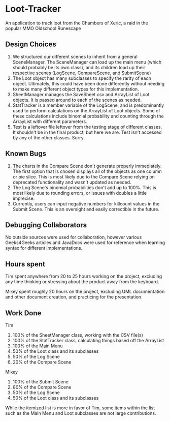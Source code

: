 # Loot-Tracker
An application to track loot from the Chambers of Xeric, a raid in the popular MMO Oldschool Runescape

## Design Choices
1. We structured our different scenes to inherit from a general SceneManager. The SceneManager can load up the main menu (which should probably be its own class), and its children load up their respective scenes (LogScene, CompareScene, and SubmitScene)
2. The Loot object has many subclasses to specify the rarity of each object. Ultimately, this could have been done differently without needing to make many different object types for this implementation.
3. SheetManager manages the SaveSheet.csv and ArrayList of Loot objects. It is passed around to each of the scenes as needed.
4. StatTracker is a member variable of the LogScene, and is predominantly used to perform calculations on the ArrayList of Loot objects. Some of these calculations include binomial probability and counting through the ArrayList with different parameters.
5. Test is a leftover file leftover from the testing stage of different classes. It shouldn't be in the final product, but here we are. Test isn't accessed by any of the other classes. Sorry.

## Known Bugs
1. The charts in the Compare Scene don't generate properly immediately. The first option that is chosen displays all of the objects as one column or pie slice. This is most likely due to the Compare Scene relying on deprecated functionality and wasn't updated as needed.
2. The Log Scene's binomial probabilities don't add up to 100%. This is most likely due to rounding errors, or issues with doubles a little imprecise.
3. Currently, users can input negative numbers for killcount values in the Submit Scene. This is an oversight and easily correctible in the future.

## Debugging Collaborators
No outside sources were used for collaboration, however various Geeks4Geeks articles and JavaDocs were used for reference when learning syntax for different implementations.

## Hours spent
Tim spent anywhere from 20 to 25 hours working on the project, excluding any time thinking or stressing about the product away from the keyboard.

Mikey spent roughly 20 hours on the project, excluding UML documentation and other document creation, and practicing for the presentation.

## Work Done
Tim
1. 100% of the SheetManager class, working with the CSV file(s)
2. 100% of the StatTracker class, calculating things based off the ArrayList
3. 100% of the Main Menu
4. 50% of the Loot class and its subclasses
5. 50% of the Log Scene
6. 20% of the Compare Scene

Mikey
1. 100% of the Submit Scene
2. 80% of the Compare Scene
3. 50% of the Log Scene
4. 50% of the Loot class and its subclasses

While the itemized list is more in favor of Tim, some items within the list such as the Main Menu and Loot subclasses are not large contributions.
